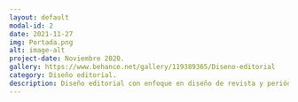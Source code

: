 ```yaml
---
layout: default
modal-id: 2
date: 2021-11-27
img: Portada.png
alt: image-alt
project-date: Noviembre 2020.
gallery: https://www.behance.net/gallery/119389365/Diseno-editorial
category: Diseño editorial. 
description: Diseño editorial con enfoque en diseño de revista y periódico. 
---
```

